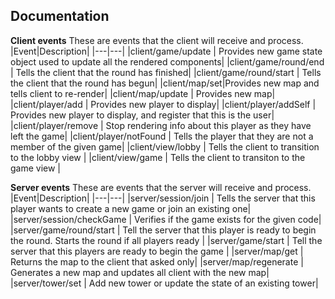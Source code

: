## Documentation

**Client events**
These are events that the client will receive and process.
|Event|Description|
|---|---|
|client/game/update | Provides new game state object used to update all the rendered components|
|client/game/round/end | Tells the client that the round has finished|
|client/game/round/start | Tells the client that the round has begun|
|client/map/set|Provides new map and tells client to re-render|
|client/map/update | Provides new map|
|client/player/add | Provides new player to display|
|client/player/addSelf | Provides new player to display, and register that this is the user|
|client/player/remove | Stop rendering info about this player as they have left the game|
|client/player/notFound | Tells the player that they are not a member of the given game|
|client/view/lobby | Tells the client to transition to the lobby view |
|client/view/game | Tells the client to transiton to the game view |

**Server events**
These are events that the server will receive and process.
|Event|Description|
|---|---|
|server/session/join | Tells the server that this player wants to create a new game or join an existing one|
|server/session/checkGame | Verifies if the game exists for the given code|
|server/game/round/start | Tell the server that this player is ready to begin the round. Starts the round if all players ready |
|server/game/start | Tell the server that this players are ready to begin the game |
|server/map/get | Returns the map to the client that asked only|
|server/map/regenerate | Generates a new map and updates all client with the new map|
|server/tower/set | Add new tower or update the state of an existing tower|